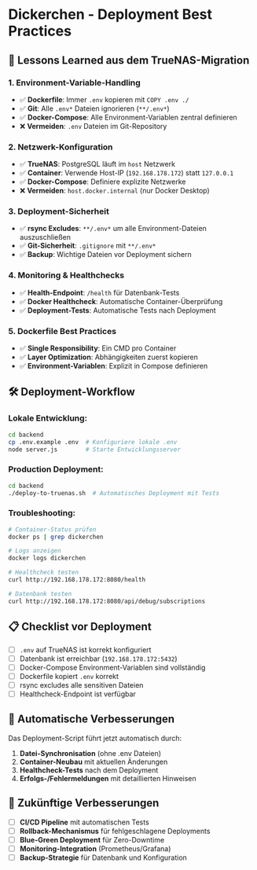 # Dickerchen - Deployment Best Practices

## 🚀 Lessons Learned aus dem TrueNAS-Migration

### 1. **Environment-Variable-Handling**
- ✅ **Dockerfile**: Immer `.env` kopieren mit `COPY .env ./`
- ✅ **Git**: Alle `.env*` Dateien ignorieren (`**/.env*`)
- ✅ **Docker-Compose**: Alle Environment-Variablen zentral definieren
- ❌ **Vermeiden**: `.env` Dateien im Git-Repository

### 2. **Netzwerk-Konfiguration**
- ✅ **TrueNAS**: PostgreSQL läuft im `host` Netzwerk
- ✅ **Container**: Verwende Host-IP (`192.168.178.172`) statt `127.0.0.1`
- ✅ **Docker-Compose**: Definiere explizite Netzwerke
- ❌ **Vermeiden**: `host.docker.internal` (nur Docker Desktop)

### 3. **Deployment-Sicherheit**
- ✅ **rsync Excludes**: `**/.env*` um alle Environment-Dateien auszuschließen
- ✅ **Git-Sicherheit**: `.gitignore` mit `**/.env*`
- ✅ **Backup**: Wichtige Dateien vor Deployment sichern

### 4. **Monitoring & Healthchecks**
- ✅ **Health-Endpoint**: `/health` für Datenbank-Tests
- ✅ **Docker Healthcheck**: Automatische Container-Überprüfung
- ✅ **Deployment-Tests**: Automatische Tests nach Deployment

### 5. **Dockerfile Best Practices**
- ✅ **Single Responsibility**: Ein CMD pro Container
- ✅ **Layer Optimization**: Abhängigkeiten zuerst kopieren
- ✅ **Environment-Variablen**: Explizit in Compose definieren

## 🛠️ Deployment-Workflow

### Lokale Entwicklung:
```bash
cd backend
cp .env.example .env  # Konfiguriere lokale .env
node server.js        # Starte Entwicklungsserver
```

### Production Deployment:
```bash
cd backend
./deploy-to-truenas.sh  # Automatisches Deployment mit Tests
```

### Troubleshooting:
```bash
# Container-Status prüfen
docker ps | grep dickerchen

# Logs anzeigen
docker logs dickerchen

# Healthcheck testen
curl http://192.168.178.172:8080/health

# Datenbank testen
curl http://192.168.178.172:8080/api/debug/subscriptions
```

## 📋 Checklist vor Deployment

- [ ] `.env` auf TrueNAS ist korrekt konfiguriert
- [ ] Datenbank ist erreichbar (`192.168.178.172:5432`)
- [ ] Docker-Compose Environment-Variablen sind vollständig
- [ ] Dockerfile kopiert `.env` korrekt
- [ ] rsync excludes alle sensitiven Dateien
- [ ] Healthcheck-Endpoint ist verfügbar

## 🔧 Automatische Verbesserungen

Das Deployment-Script führt jetzt automatisch durch:
1. **Datei-Synchronisation** (ohne .env Dateien)
2. **Container-Neubau** mit aktuellen Änderungen
3. **Healthcheck-Tests** nach dem Deployment
4. **Erfolgs-/Fehlermeldungen** mit detaillierten Hinweisen

## 🎯 Zukünftige Verbesserungen

- [ ] **CI/CD Pipeline** mit automatischen Tests
- [ ] **Rollback-Mechanismus** für fehlgeschlagene Deployments
- [ ] **Blue-Green Deployment** für Zero-Downtime
- [ ] **Monitoring-Integration** (Prometheus/Grafana)
- [ ] **Backup-Strategie** für Datenbank und Konfiguration
